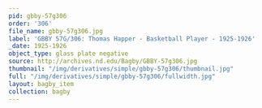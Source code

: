 ```yaml
---
pid: gbby-57g306
order: '306'
file_name: gbby-57g306.jpg
label: 'GBBY 57G/306: Thomas Happer - Basketball Player - 1925-1926'
_date: 1925-1926
object_type: glass plate negative
source: http://archives.nd.edu/Bagby/GBBY-57g306.jpg
thumbnail: "/img/derivatives/simple/gbby-57g306/thumbnail.jpg"
full: "/img/derivatives/simple/gbby-57g306/fullwidth.jpg"
layout: bagby_item
collection: bagby
---
```

